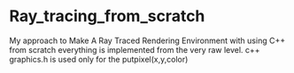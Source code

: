 # Ray_tracing_from_scratch
 My approach to Make A Ray Traced Rendering Environment with using C++ from scratch
 everything is implemented from the very raw level.
 c++ graphics.h is used only for the putpixel(x,y,color)
 
